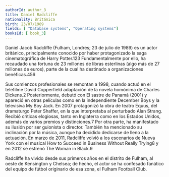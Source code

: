 ```yaml
---
authorId: author_3
title: Daniel Radcliffe
nationality: Británica
birth: 23/07/1989
fields: [ "Database systems", "Operating systems"]
booksId: [ book_3]
---
```


Daniel Jacob Radcliffe (Fulham, Londres; 23 de julio de 1989) es un actor británico, principalmente conocido por haber protagonizado la saga cinematográfica de Harry Potter.1​2​3​ Fundamentalmente por ello, ha recaudado una fortuna de 23 millones de libras esterlinas (algo más de 27 millones de euros), parte de la cual ha destinado a organizaciones benéficas.4​5​6​

Sus comienzos profesionales se remontan a 1998, cuando actuó en el telefilme David Copperfield adaptación de la novela homónima de Charles Dickens.2​ Posteriormente, debutó con El sastre de Panamá (2001) y apareció en otras películas como en la independiente December Boys y la televisiva My Boy Jack. En 2007 protagonizó la obra de teatro Equus, del dramaturgo Peter Shaffer, en la que interpretaba al perturbado Alan Strang. Recibió críticas elogiosas, tanto en Inglaterra como en los Estados Unidos, además de varios premios y distinciones.7​ Por otra parte, ha manifestado su ilusión por ser guionista o director. También ha mencionado su inclinación por la música, aunque ha decidido dedicarse de lleno a la actuación. En marzo de 2011, Radcliffe volvió a los escenarios de Nueva York con el musical How to Succeed in Business Without Really Trying8​ y en 2012 se estrenó The Woman in Black.9​

Radcliffe ha vivido desde sus primeros años en el distrito de Fulham, al oeste de Kensington y Chelsea; de hecho, el actor se ha confesado fanático del equipo de fútbol originario de esa zona, el Fulham Football Club.